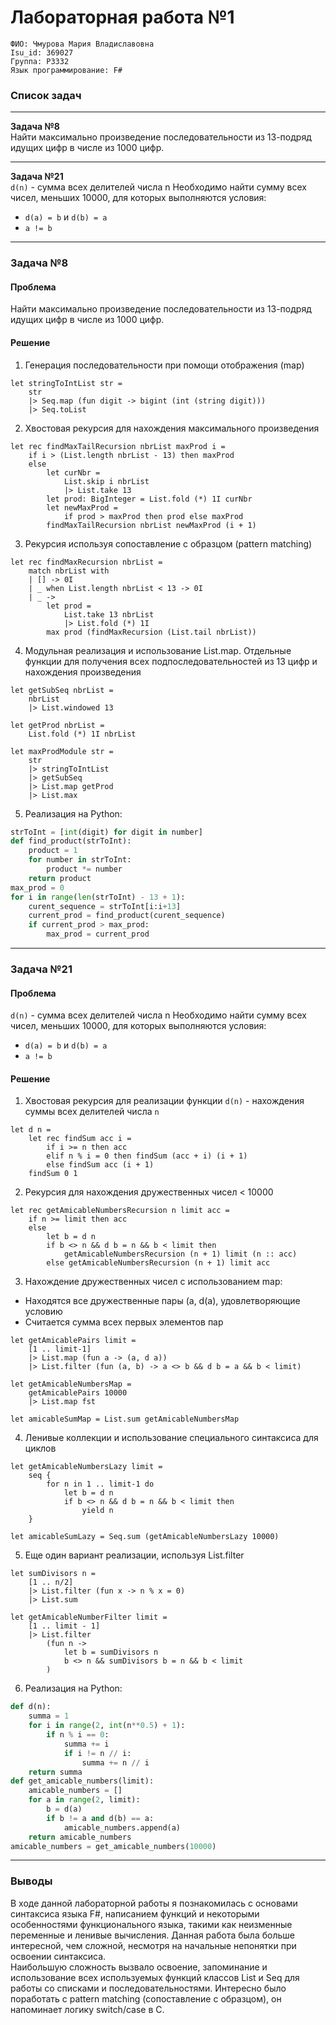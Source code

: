 # Лабораторная работа №1

`ФИО: Чмурова Мария Владиславовна` <br />
`Isu_id: 369027` <br />
`Группа: P3332` <br />
`Язык программирование: F#`

### Список задач 
---
**Задача №8** <br />
Найти максимально произведение последовательности из 13-подряд идущих цифр в числе из 1000 цифр. 

---
**Задача №21** <br />
`d(n)` - сумма всех делителей числа n 
Необходимо найти сумму всех чисел, меньших 10000, для которых выполняются условия: 
- `d(a) = b` и `d(b) = a`
- `a != b`
 
---
### Задача №8

#### Проблема 

Найти максимально произведение последовательности из 13-подряд идущих цифр в числе из 1000 цифр. 

#### Решение 

1. Генерация последовательности при помощи отображения (map)

```F#
let stringToIntList str = 
    str
    |> Seq.map (fun digit -> bigint (int (string digit)))
    |> Seq.toList
```

2. Хвостовая рекурсия для нахождения максимального произведения

```F#
let rec findMaxTailRecursion nbrList maxProd i = 
    if i > (List.length nbrList - 13) then maxProd
    else
        let curNbr = 
            List.skip i nbrList
            |> List.take 13
        let prod: BigInteger = List.fold (*) 1I curNbr
        let newMaxProd = 
            if prod > maxProd then prod else maxProd
        findMaxTailRecursion nbrList newMaxProd (i + 1)
```

3.  Рекурсия используя сопоставление с образцом (pattern matching)

```F#
let rec findMaxRecursion nbrList = 
    match nbrList with
    | [] -> 0I
    | _ when List.length nbrList < 13 -> 0I
    | _ -> 
        let prod = 
            List.take 13 nbrList 
            |> List.fold (*) 1I 
        max prod (findMaxRecursion (List.tail nbrList))
```

4. Модульная реализация и использование List.map. Отдельные функции для получения всех подпоследовательностей из 13 цифр и нахождения произведения

```F#
let getSubSeq nbrList = 
    nbrList
    |> List.windowed 13

let getProd nbrList =
    List.fold (*) 1I nbrList

let maxProdModule str = 
    str
    |> stringToIntList
    |> getSubSeq
    |> List.map getProd
    |> List.max
```

5. Реализация на Python:

```Python
strToInt = [int(digit) for digit in number]
def find_product(strToInt):
    product = 1
    for number in strToInt:
        product *= number
    return product
max_prod = 0
for i in range(len(strToInt) - 13 + 1):
    curent_sequence = strToInt[i:i+13]
    current_prod = find_product(curent_sequence)
    if current_prod > max_prod:
        max_prod = current_prod
```

--- 
### Задача №21

#### Проблема 

`d(n)` - сумма всех делителей числа n 
Необходимо найти сумму всех чисел, меньших 10000, для которых выполняются условия: 
- `d(a) = b` и `d(b) = a`
- `a != b`

#### Решение

1. Хвостовая рекурсия для реализации функции `d(n)` - нахождения суммы всех делителей числа `n`

```F#
let d n =
    let rec findSum acc i =
        if i >= n then acc
        elif n % i = 0 then findSum (acc + i) (i + 1)
        else findSum acc (i + 1)
    findSum 0 1
```

2. Рекурсия для нахождения дружественных чисел < 10000

```F#
let rec getAmicableNumbersRecursion n limit acc =
    if n >= limit then acc
    else
        let b = d n
        if b <> n && d b = n && b < limit then
            getAmicableNumbersRecursion (n + 1) limit (n :: acc)
        else getAmicableNumbersRecursion (n + 1) limit acc
```

3. Нахождение дружественных чисел с использованием map:
- Находятся все дружественные пары (a, d(a), удовлетворяющие условию
- Считается сумма  всех первых элементов пар

```F#
let getAmicablePairs limit =
    [1 .. limit-1]
    |> List.map (fun a -> (a, d a))
    |> List.filter (fun (a, b) -> a <> b && d b = a && b < limit)

let getAmicableNumbersMap = 
    getAmicablePairs 10000
    |> List.map fst

let amicableSumMap = List.sum getAmicableNumbersMap
```

4. Ленивые коллекции и использование специального синтаксиса для циклов

```F#
let getAmicableNumbersLazy limit =
    seq {
        for n in 1 .. limit-1 do
            let b = d n
            if b <> n && d b = n && b < limit then
                yield n
    }

let amicableSumLazy = Seq.sum (getAmicableNumbersLazy 10000)
```

5. Еще один вариант реализации, используя List.filter

```F#
let sumDivisors n =
    [1 .. n/2]
    |> List.filter (fun x -> n % x = 0)
    |> List.sum

let getAmicableNumberFilter limit =
    [1 .. limit - 1]
    |> List.filter 
        (fun n -> 
            let b = sumDivisors n
            b <> n && sumDivisors b = n && b < limit
        )
```

6. Реализация на Python:

```Python
def d(n):
    summa = 1 
    for i in range(2, int(n**0.5) + 1):
        if n % i == 0:
            summa += i
            if i != n // i:  
                summa += n // i
    return summa
def get_amicable_numbers(limit):
    amicable_numbers = []
    for a in range(2, limit):
        b = d(a)
        if b != a and d(b) == a:
            amicable_numbers.append(a)
    return amicable_numbers
amicable_numbers = get_amicable_numbers(10000)
```

---
### Выводы

В ходе данной лабораторной работы я познакомилась с основами синтаксиса языка F#, написанием функций и некоторыми особенностями функционального языка, такими как неизменные переменные и ленивые вычисления. Данная работа была больше интересной, чем сложной, несмотря на начальные непонятки при освоении синтаксиса. <br />
Наибольшую сложность вызвало освоение, запоминание и использование всех используемых функций классов List и Seq для работы со списками и последовательностями. Интересно было поработать с pattern matching (сопоставление с образцом), он напоминает логику switch/case в C. 
